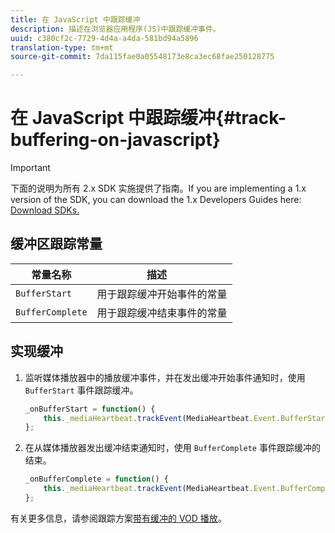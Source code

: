 ```yaml
---
title: 在 JavaScript 中跟踪缓冲
description: 描述在浏览器应用程序(JS)中跟踪缓冲事件。
uuid: c380cf2c-7729-4d4a-a4da-581bd94a5896
translation-type: tm+mt
source-git-commit: 7da115fae0a05548173e8ca3ec68fae250128775

---
```



# 在 JavaScript 中跟踪缓冲{#track-buffering-on-javascript}

>[!IMPORTANT]
>
>下面的说明为所有 2.x SDK 实施提供了指南。If you are implementing a 1.x version of the SDK, you can download the 1.x Developers Guides here: [Download SDKs.](/help/sdk-implement/download-sdks.md)

## 缓冲区跟踪常量

| 常量名称 | 描述     |
|---|---|
| `BufferStart` | 用于跟踪缓冲开始事件的常量 |
| `BufferComplete` | 用于跟踪缓冲结束事件的常量 |

## 实现缓冲

1. 监听媒体播放器中的播放缓冲事件，并在发出缓冲开始事件通知时，使用 `BufferStart` 事件跟踪缓冲。

   ```js
   _onBufferStart = function() { 
       this._mediaHeartbeat.trackEvent(MediaHeartbeat.Event.BufferStart); 
   };
   ```

1. 在从媒体播放器发出缓冲结束通知时，使用 `BufferComplete` 事件跟踪缓冲的结束。

   ```js
   _onBufferComplete = function() { 
       this._mediaHeartbeat.trackEvent(MediaHeartbeat.Event.BufferComplete); 
   };
   ```

有关更多信息，请参阅跟踪方案[带有缓冲的 VOD 播放](/help/sdk-implement/tracking-scenarios/vod-buffering.md)。

